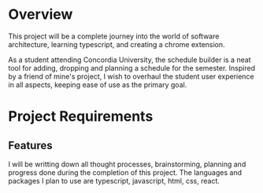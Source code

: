 # Overview

This project will be a complete journey into the world of software architecture, learning typescript, and creating a chrome extension.

As a student attending Concordia University, the schedule builder is a neat tool for adding, dropping and planning a schedule for the semester. 
Inspired by a friend of mine's project, I wish to overhaul the student user experience in all aspects, keeping ease of use as the primary goal.


# Project Requirements
## Features
I will be writting down all thought processes, brainstorming, planning and progress done during the completion of this project.
The languages and packages I plan to use are typescript, javascript, html, css, react.
